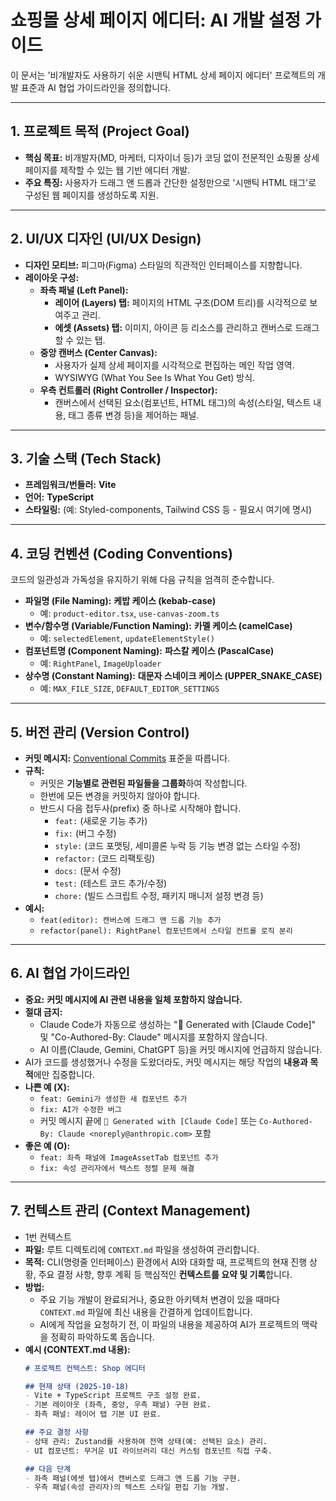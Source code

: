 
# 쇼핑몰 상세 페이지 에디터: AI 개발 설정 가이드

이 문서는 '비개발자도 사용하기 쉬운 시맨틱 HTML 상세 페이지 에디터' 프로젝트의 개발 표준과 AI 협업 가이드라인을 정의합니다.

-----

## 1\. 프로젝트 목적 (Project Goal)

  * **핵심 목표:** 비개발자(MD, 마케터, 디자이너 등)가 코딩 없이 전문적인 쇼핑몰 상세 페이지를 제작할 수 있는 웹 기반 에디터 개발.
  * **주요 특징:** 사용자가 드래그 앤 드롭과 간단한 설정만으로 '시맨틱 HTML 태그'로 구성된 웹 페이지를 생성하도록 지원.

-----

## 2\. UI/UX 디자인 (UI/UX Design)

  * **디자인 모티브:** 피그마(Figma) 스타일의 직관적인 인터페이스를 지향합니다.
  * **레이아웃 구성:**
      * **좌측 패널 (Left Panel):**
          * **레이어 (Layers) 탭:** 페이지의 HTML 구조(DOM 트리)를 시각적으로 보여주고 관리.
          * **에셋 (Assets) 탭:** 이미지, 아이콘 등 리소스를 관리하고 캔버스로 드래그할 수 있는 탭.
      * **중앙 캔버스 (Center Canvas):**
          * 사용자가 실제 상세 페이지를 시각적으로 편집하는 메인 작업 영역.
          * WYSIWYG (What You See Is What You Get) 방식.
      * **우측 컨트롤러 (Right Controller / Inspector):**
          * 캔버스에서 선택된 요소(컴포넌트, HTML 태그)의 속성(스타일, 텍스트 내용, 태그 종류 변경 등)을 제어하는 패널.

-----

## 3\. 기술 스택 (Tech Stack)

  * **프레임워크/번들러:** **Vite**
  * **언어:** **TypeScript**
  * **스타일링:** (예: Styled-components, Tailwind CSS 등 - 필요시 여기에 명시)

-----

## 4\. 코딩 컨벤션 (Coding Conventions)

코드의 일관성과 가독성을 유지하기 위해 다음 규칙을 엄격히 준수합니다.

  * **파일명 (File Naming):** **케밥 케이스 (kebab-case)**
      * 예: `product-editor.tsx`, `use-canvas-zoom.ts`
  * **변수/함수명 (Variable/Function Naming):** **카멜 케이스 (camelCase)**
      * 예: `selectedElement`, `updateElementStyle()`
  * **컴포넌트명 (Component Naming):** **파스칼 케이스 (PascalCase)**
      * 예: `RightPanel`, `ImageUploader`
  * **상수명 (Constant Naming):** **대문자 스네이크 케이스 (UPPER\_SNAKE\_CASE)**
      * 예: `MAX_FILE_SIZE`, `DEFAULT_EDITOR_SETTINGS`

-----

## 5\. 버전 관리 (Version Control)

  * **커밋 메시지:** [Conventional Commits](https://www.conventionalcommits.org/ko/v1.0.0/) 표준을 따릅니다.
  * **규칙:**
      * 커밋은 **기능별로 관련된 파일들을 그룹화**하여 작성합니다.
      * 한번에 모든 변경을 커밋하지 않아야 합니다.
      * 반드시 다음 접두사(prefix) 중 하나로 시작해야 합니다.
          * `feat:` (새로운 기능 추가)
          * `fix:` (버그 수정)
          * `style:` (코드 포맷팅, 세미콜론 누락 등 기능 변경 없는 스타일 수정)
          * `refactor:` (코드 리팩토링)
          * `docs:` (문서 수정)
          * `test:` (테스트 코드 추가/수정)
          * `chore:` (빌드 스크립트 수정, 패키지 매니저 설정 변경 등)
  * **예시:**
      * `feat(editor): 캔버스에 드래그 앤 드롭 기능 추가`
      * `refactor(panel): RightPanel 컴포넌트에서 스타일 컨트롤 로직 분리`

-----

## 6\. AI 협업 가이드라인

  * **중요:** **커밋 메시지에 AI 관련 내용을 일체 포함하지 않습니다.**
  * **절대 금지:**
      * Claude Code가 자동으로 생성하는 "🤖 Generated with [Claude Code]" 및 "Co-Authored-By: Claude" 메시지를 포함하지 않습니다.
      * AI 이름(Claude, Gemini, ChatGPT 등)을 커밋 메시지에 언급하지 않습니다.
  * AI가 코드를 생성했거나 수정을 도왔더라도, 커밋 메시지는 해당 작업의 **내용과 목적**에만 집중합니다.
  * **나쁜 예 (X):**
      * `feat: Gemini가 생성한 새 컴포넌트 추가`
      * `fix: AI가 수정한 버그`
      * 커밋 메시지 끝에 `🤖 Generated with [Claude Code]` 또는 `Co-Authored-By: Claude <noreply@anthropic.com>` 포함
  * **좋은 예 (O):**
      * `feat: 좌측 패널에 ImageAssetTab 컴포넌트 추가`
      * `fix: 속성 관리자에서 텍스트 정렬 문제 해결`

-----

## 7\. 컨텍스트 관리 (Context Management)

  * 1번 컨텍스트
  * **파일:** 루트 디렉토리에 `CONTEXT.md` 파일을 생성하여 관리합니다.
  * **목적:** CLI(명령줄 인터페이스) 환경에서 AI와 대화할 때, 프로젝트의 현재 진행 상황, 주요 결정 사항, 향후 계획 등 핵심적인 **컨텍스트를 요약 및 기록**합니다.
  * **방법:**
      * 주요 기능 개발이 완료되거나, 중요한 아키텍처 변경이 있을 때마다 `CONTEXT.md` 파일에 최신 내용을 간결하게 업데이트합니다.
      * AI에게 작업을 요청하기 전, 이 파일의 내용을 제공하여 AI가 프로젝트의 맥락을 정확히 파악하도록 돕습니다.
  * **예시 (CONTEXT.md 내용):**
    ```markdown
    # 프로젝트 컨텍스트: Shop 에디터

    ## 현재 상태 (2025-10-18)
    - Vite + TypeScript 프로젝트 구조 설정 완료.
    - 기본 레이아웃 (좌측, 중앙, 우측 패널) 구현 완료.
    - 좌측 패널: 레이어 탭 기본 UI 완료.

    ## 주요 결정 사항
    - 상태 관리: Zustand를 사용하여 전역 상태(예: 선택된 요소) 관리.
    - UI 컴포넌트: 무거운 UI 라이브러리 대신 커스텀 컴포넌트 직접 구축.

    ## 다음 단계
    - 좌측 패널(에셋 탭)에서 캔버스로 드래그 앤 드롭 기능 구현.
    - 우측 패널(속성 관리자)의 텍스트 스타일 편집 기능 개발.
    ```